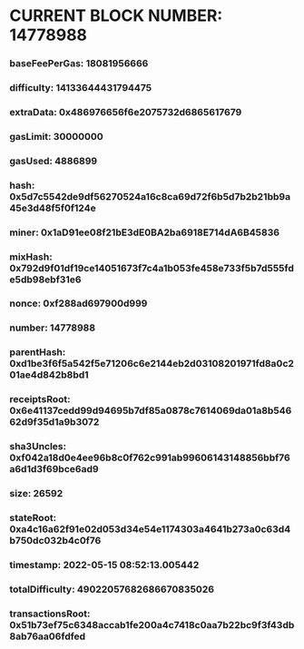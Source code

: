 # CURRENT BLOCK NUMBER: 14778988

### baseFeePerGas: 18081956666
### difficulty: 14133644431794475
### extraData: 0x486976656f6e2075732d6865617679
### gasLimit: 30000000
### gasUsed: 4886899
### hash: 0x5d7c5542de9df56270524a16c8ca69d72f6b5d7b2b21bb9a45e3d48f5f0f124e
### miner: 0x1aD91ee08f21bE3dE0BA2ba6918E714dA6B45836
### mixHash: 0x792d9f01df19ce14051673f7c4a1b053fe458e733f5b7d555fde5db98ebf31e6
### nonce: 0xf288ad697900d999
### number: 14778988
### parentHash: 0xd1be3f6f5a542f5e71206c6e2144eb2d03108201971fd8a0c201ae4d842b8bd1
### receiptsRoot: 0x6e41137cedd99d94695b7df85a0878c7614069da01a8b54662d9f35d1a9b3072
### sha3Uncles: 0xf042a18d0e4ee96b8c0f762c991ab99606143148856bbf76a6d1d3f69bce6ad9
### size: 26592
### stateRoot: 0xa4c16a62f91e02d053d34e54e1174303a4641b273a0c63d4b750dc032b4c0f76
### timestamp: 2022-05-15 08:52:13.005442
### totalDifficulty: 49022057682686670835026
### transactionsRoot: 0x51b73ef75c6348accab1fe200a4c7418c0aa7b22bc9f3f43db8ab76aa06fdfed
